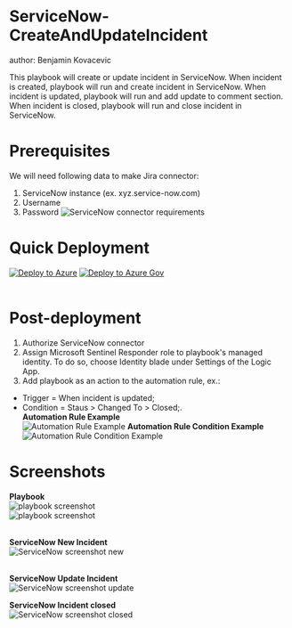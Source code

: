 # ServiceNow-CreateAndUpdateIncident
author: Benjamin Kovacevic

This playbook will create or update incident in ServiceNow. When incident is created, playbook will run and create incident in ServiceNow. When incident is updated, playbook will run and add update to comment section. When incident is closed, playbook will run and close incident in ServiceNow.

# Prerequisites

We will need following data to make Jira connector:<br>
1. ServiceNow instance (ex. xyz.service-now.com)
2. Username
3. Password
![ServiceNow connector requirements](./images/ServiceNow-connector-requirementsDark.png)<br>

# Quick Deployment
[![Deploy to Azure](https://aka.ms/deploytoazurebutton)](https://portal.azure.com/#create/Microsoft.Template/uri/https%3A%2F%2Fraw.githubusercontent.com%2FAzure%2FAzure-Sentinel%2Fmaster%2FSolutions%2FServicenow%2FPlaybooks%2FServiceNow-CreateAndUpdateIncident%2Fazuredeploy.json)
[![Deploy to Azure Gov](https://raw.githubusercontent.com/Azure/azure-quickstart-templates/master/1-CONTRIBUTION-GUIDE/images/deploytoazuregov.png)](https://portal.azure.us/#create/Microsoft.Template/uri/https%3A%2F%2Fraw.githubusercontent.com%2FAzure%2FAzure-Sentinel%2Fmaster%2FSolutions%2FServicenow%2FPlaybooks%2FServiceNow-CreateAndUpdateIncident%2Fazuredeploy.json)
<br><br>

# Post-deployment
1. Authorize ServiceNow connector
2. Assign Microsoft Sentinel Responder role to playbook's managed identity. To do so, choose Identity blade under Settings of the Logic App.
3. Add playbook as an action to the automation rule, ex.:
- Trigger = When incident is updated;  
- Condition = Staus > Changed To > Closed;.<br>
**Automation Rule Example**<br>
![Automation Rule Example](./images/AutomationRuleExampleDark.jpg)
**Automation Rule Condition Example**<br>
![Automation Rule Condition Example](./images/AutomationRuleExample2Dark.jpg)

# Screenshots

**Playbook** <br>
![playbook screenshot](./images/ServiceNowPlaybookDark.jpg)<br>
![playbook screenshot](./images/ServiceNowPlaybookLight.jpg)<br><br>

**ServiceNow New Incident** <br>
![ServiceNow screenshot new](./images/ServiceNowNewIncident.jpg)<br><br>

**ServiceNow Update Incident** <br>
![ServiceNow screenshot update](./images/ServiceNowTagAdded.jpg)<br>

**ServiceNow Incident closed** <br>
![ServiceNow screenshot closed](./images/ServiceNowIncidentClosed.jpg)<br><br>